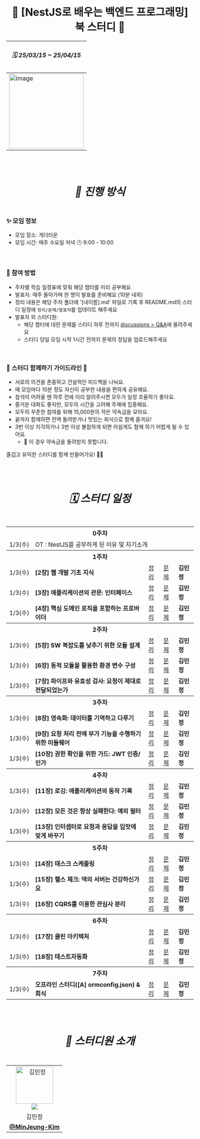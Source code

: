 #  <div align="center"> 📖 [NestJS로 배우는 백엔드 프로그래밍] 북 스터디 📖 </div>

  
<div align="center">
   
| <h5> 🗓️ 25/03/15 ~ 25/04/15 </h5> |
| --- |
| <img width="200" alt="image" src="https://github.com/user-attachments/assets/fe724431-2822-4420-a271-f162f762dca6"/> |

</div>

<br/>
<br/>
 

#  <div align="center"> <h5> 📣 진행 방식 </h5> </div> 
###  ✨ 모임 정보

- 모임 장소: 게더타운 
- 모임 시간: 매주 수요일 저녁 🕒 9:00 - 10:00
 
<br />

###  🚀 참여 방법

- 주차별 학습 일정표에 맞춰 해당 챕터를 미리 공부해요
- 발표자: 매주 돌아가며 한 명이 발표를 준비해요 (10분 내외)
- 정리 내용은 해당 주차 폴더에 '[내이름].md' 파일로 기록 후 README.md의 스터디 일정에 `정리/문제/발표자`를 업데이트 해주세요 
- 발표자 외 스터디원:
    - 해당 챕터에 대한 문제를 스터디 하루 전까지 [discussions > Q&A](https://github.com/orgs/roxie-dev/discussions/categories/q-a)에 올려주세요
    - 스터디 당일 모임 시작 1시간 전까지 문제의 정답을 업로드해주세요  

 
<br />

###  🌱 스터디 함께하기 가이드라인 🌱

- 서로의 의견을 존중하고 건설적인 피드백을 나눠요.  
- 매 모임마다 10분 정도 자신이 공부한 내용을 편하게 공유해요.  
- 참석이 어려울 땐 하루 전에 미리 알려주시면 모두가 일정 조율하기 좋아요.  
- 즐거운 대화도 좋지만, 모두의 시간을 고려해 주제에 집중해요.  
- 모두의 꾸준한 참여를 위해 15,000원의 작은 약속금을 모아요.  
- 끝까지 함께하면 전액 돌려받거나 맛있는 회식으로 함께 즐겨요!
- 3번 이상 지각하거나 3번 이상 불참하게 되면 아쉽게도 함께 하기 어렵게 될 수 있어요.  
  - 🚨 이 경우 약속금을 돌려받지 못합니다.



즐겁고 유익한 스터디를 함께 만들어가요! 💪✨

<br/>
<br/>

#  <div align="center"><h5>🗓️ 스터디 일정 </h5></div>
<div align="center">
   
<table>
  <tr>
    <th colspan="5">0주차</th>
  </tr>
  <tr>
    <td>1/3(수)</td>
    <td  colspan="4">OT :  NestJS를 공부하게 된 이유 및 자기소개</td>
  </tr>
  <tr>
    <th colspan="5">1주차</th>
  </tr>
  <tr>
    <td>1/3(수)</td>
    <td> <b>[2장] 웹 개발 기초 지식</b></td>
    <td><a href="#">정리</a></td>
    <td><a href="#">문제</a></td>
    <td> <b>김민정</b></td> 
  </tr>
   <tr>
    <td>1/3(수)</td>
    <td> <b>[3장] 애플리케이션의 관문: 인터페이스</b></td>
    <td><a href="#">정리</a></td>
    <td><a href="#">문제</a></td>
    <td> <b>김민정</b></td> 
  </tr>
   <tr>
    <td>1/3(수)</td>
    <td> <b>[4장] 핵심 도메인 로직을 포함하는 프로바이더</b></td>
    <td><a href="#">정리</a></td>
    <td><a href="#">문제</a></td>
    <td> <b>김민정</b></td> 
  </tr>
  <tr>
    <th colspan="5">2주차</th>
  </tr> 
   <tr>
    <td>1/3(수)</td>
    <td> <b>[5장] SW 복잡도를 낮추기 위한 모듈 설계</b></td>
    <td><a href="#">정리</a></td>
    <td><a href="#">문제</a></td>
    <td> <b>김민정</b></td> 
  </tr>
  <tr>
    <td>1/3(수)</td>
    <td> <b>[6장] 동적 모듈을 활용한 환경 변수 구성</b></td>
    <td><a href="#">정리</a></td>
    <td><a href="#">문제</a></td>
    <td> <b>김민정</b></td> 
  </tr>
    <tr>
    <td>1/3(수)</td>
    <td> <b>[7장] 파이프와 유효성 검사: 요청이 제대로 전달되었는가</b></td>
    <td><a href="#">정리</a></td>
    <td><a href="#">문제</a></td>
    <td> <b>김민정</b></td> 
  </tr>
  <tr>
    <th colspan="5">3주차</th>
  </tr>
  
   <tr>
    <td>1/3(수)</td>
    <td> <b>[8장] 영속화: 데이터를 기역하고 다루기</b></td>
    <td><a href="#">정리</a></td>
    <td><a href="#">문제</a></td>
    <td> <b>김민정</b></td> 
  </tr>
  <tr>
    <td>1/3(수)</td>
    <td> <b>[9장] 요청 처리 전에 부가 기능을 수행하기 위한 미들웨어</b></td>
    <td><a href="#">정리</a></td>
    <td><a href="#">문제</a></td>
    <td> <b>김민정</b></td> 
  </tr>
   <tr>
    <td>1/3(수)</td>
    <td> <b>[10장] 권한 확인을 위한 가드: JWT 인증/인가</b></td>
    <td><a href="#">정리</a></td>
    <td><a href="#">문제</a></td>
    <td> <b>김민정</b></td> 
  </tr>
   <tr>
    <th colspan="5">4주차</th>
  </tr>
   <tr>
    <td>1/3(수)</td>
    <td> <b>[11장] 로깅: 애플리케이션의 동작 기록</b></td>
    <td><a href="#">정리</a></td>
    <td><a href="#">문제</a></td>
    <td> <b>김민정</b></td> 
  </tr>
   <tr>
    <td>1/3(수)</td>
    <td> <b>[12장] 모든 것은 항상 실패한다: 예외 필터</b></td>
    <td><a href="#">정리</a></td>
    <td><a href="#">문제</a></td>
    <td> <b>김민정</b></td> 
  </tr>
  <tr>
    <td>1/3(수)</td>
    <td> <b>[13장] 인터셉터로 요청과 응답을 입맛에 맞게 바꾸기</b></td>
    <td><a href="#">정리</a></td>
    <td><a href="#">문제</a></td>
    <td> <b>김민정</b></td> 
  </tr>
   <tr>
    <th colspan="5">5주차</th>
  </tr>
   <tr>
    <td>1/3(수)</td>
    <td> <b>[14장] 태스크 스케줄링</b></td>
    <td><a href="#">정리</a></td>
    <td><a href="#">문제</a></td>
    <td> <b>김민정</b></td> 
  </tr>
    <tr>
    <td>1/3(수)</td>
    <td> <b>[15장] 헬스 체크: 댁의 서버는 건강하신가요</b></td>
    <td><a href="#">정리</a></td>
    <td><a href="#">문제</a></td>
    <td> <b>김민정</b></td> 
  </tr>
   <tr>
    <td>1/3(수)</td>
    <td> <b>[16장] CQRS를 이용한 관심사 분리</b></td>
    <td><a href="#">정리</a></td>
    <td><a href="#">문제</a></td>
    <td> <b>김민정</b></td> 
  </tr>
   <tr>
    <th colspan="5">6주차</th>
  </tr>
 <tr>
    <td>1/3(수)</td>
    <td> <b>[17장] 클린 아키텍처</b></td>
    <td><a href="#">정리</a></td>
    <td><a href="#">문제</a></td>
    <td> <b>김민정</b></td> 
  </tr>
   <tr>
    <td>1/3(수)</td>
    <td> <b>[18장] 테스트자동화 </b></td>
    <td><a href="#">정리</a></td>
    <td><a href="#">문제</a></td>
    <td> <b>김민정</b></td> 
  </tr>
  <tr>
    <th colspan="5">7주차</th>
  </tr>
 <tr>
    <td>1/3(수)</td>
    <td> <b> 오프라인 스터디([A] ormconfig.json) & 회식</b></td>
    <td><a href="#">정리</a></td>
    <td><a href="#">문제</a></td>
    <td> <b>김민정</b></td> 
  </tr>  
</table> 
</div>

<br/>
<br/>


#  <div align="center"> <h5> 👋 스터디원 소개 </h5> </div> 

<div align="center">
  <table>
    <tr>
      <td align="center"> 
          <img src="https://avatars.githubusercontent.com/u/79193369?v=4" width="100px;" alt="김민정"/>  
        <br/>
         <img src="https://img.shields.io/badge/출석률-0%2F7-blue?style=flat-square"/>  
      </td>
    </tr>
     <tr>
      <td align="center"> 
         김민정
      </td>
     </tr>
     <tr>
      <td align="center">
       <a href="https://github.com/MinJeung-Kim"> <b>@MinJeung-Kim</b></a> 
      </td>
     </tr>
    
  </table>
